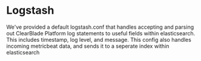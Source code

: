 # Logstash

We've provided a default logstash.conf that handles accepting and parsing out ClearBlade Platform log statements to useful fields within elasticsearch. This includes timestamp, log level, and message. This config also handles incoming metricbeat data, and sends it to a seperate index within elasticsearch

